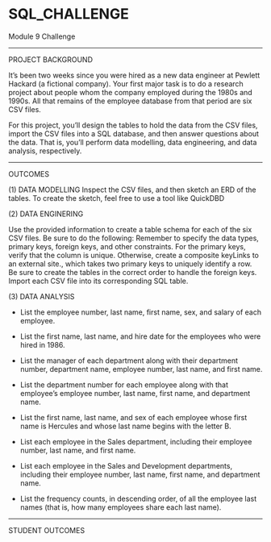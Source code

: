 # SQL_CHALLENGE
Module 9 Challenge

---------------------------------------------------------------------------------------------------------------------------------------------------------------------------------------------------------------------------

PROJECT BACKGROUND


It’s been two weeks since you were hired as a new data engineer at Pewlett Hackard (a fictional company). Your first major task is to do a research project about people whom the company employed during the 1980s and 1990s. All that remains of the employee database from that period are six CSV files.

For this project, you’ll design the tables to hold the data from the CSV files, import the CSV files into a SQL database, and then answer questions about the data. That is, you’ll perform data modelling, data engineering, and data analysis, respectively.

---------------------------------------------------------------------------------------------------------------------------------------------------------------------------------------------------------------------------

OUTCOMES


(1) DATA MODELLING
Inspect the CSV files, and then sketch an ERD of the tables. To create the sketch, feel free to use a tool like QuickDBD


(2) DATA ENGINERING

Use the provided information to create a table schema for each of the six CSV files. Be sure to do the following:
Remember to specify the data types, primary keys, foreign keys, and other constraints.
For the primary keys, verify that the column is unique. Otherwise, create a composite keyLinks to an external site., which takes two primary keys to uniquely identify a row.
Be sure to create the tables in the correct order to handle the foreign keys.
Import each CSV file into its corresponding SQL table.


(3) DATA ANALYSIS


 - List the employee number, last name, first name, sex, and salary of each employee.

 - List the first name, last name, and hire date for the employees who were hired in 1986.

 - List the manager of each department along with their department number, department name, employee number, last name, and first name.

 - List the department number for each employee along with that employee’s employee number, last name, first name, and department name.

 - List the first name, last name, and sex of each employee whose first name is Hercules and whose last name begins with the letter B.

 - List each employee in the Sales department, including their employee number, last name, and first name.

 - List each employee in the Sales and Development departments, including their employee number, last name, first name, and department name.

 - List the frequency counts, in descending order, of all the employee last names (that is, how many employees share each last name).

---------------------------------------------------------------------------------------------------------------------------------------------------------------------------------------------------------------------------

STUDENT OUTCOMES
